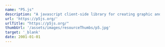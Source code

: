 ```yaml
---
name: "P5.js"
description: "A javascript client-side library for creating graphic and interactive experiences, based on the core principles of Processing"
url: 'https://p5js.org/'
urlTitle: "https://p5js.org/"
thumbUrl: '/assets/images/resourceThumbs/p5.jpg'
target: '_blank'
date: 2001-01-01
---
```

